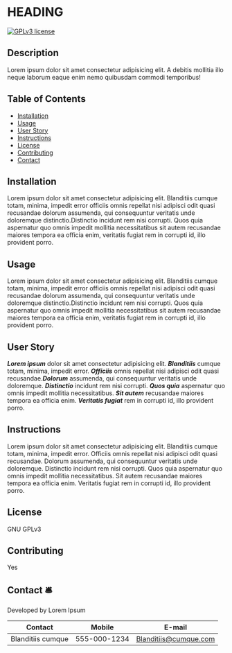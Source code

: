 # HEADING
[![GPLv3 license](https://img.shields.io/badge/License-GPLv3-blue.svg)](http://perso.crans.org/besson/LICENSE.html)

## Description
Lorem ipsum dolor sit amet consectetur adipisicing elit. A debitis mollitia illo neque laborum eaque enim nemo quibusdam commodi temporibus!

## Table of Contents

* [Installation](#installation)
* [Usage](#usage)
* [User Story](#story)
* [Instructions](#Instructions)
* [License](#license)
* [Contributing](#contributing)
* [Contact](#contact)


## Installation
Lorem ipsum dolor sit amet consectetur adipisicing elit. Blanditiis cumque totam, minima, impedit error officiis omnis repellat nisi adipisci odit quasi recusandae dolorum assumenda, qui consequuntur veritatis unde doloremque distinctio.Distinctio incidunt rem nisi corrupti. Quos quia aspernatur quo omnis impedit mollitia necessitatibus sit autem recusandae maiores tempora ea officia enim, veritatis fugiat rem in corrupti id, illo provident porro.

## Usage
Lorem ipsum dolor sit amet consectetur adipisicing elit. Blanditiis cumque totam, minima, impedit error officiis omnis repellat nisi adipisci odit quasi recusandae dolorum assumenda, qui consequuntur veritatis unde doloremque distinctio.Distinctio incidunt rem nisi corrupti. Quos quia aspernatur quo omnis impedit mollitia necessitatibus sit autem recusandae maiores tempora ea officia enim, veritatis fugiat rem in corrupti id, illo provident porro.

## User Story
**_Lorem ipsum_** dolor sit amet consectetur adipisicing elit. **_Blanditiis_** cumque totam, minima, impedit error. **_Officiis_** omnis repellat nisi adipisci odit quasi recusandae.**_Dolorum_** assumenda, qui consequuntur veritatis unde doloremque. **_Distinctio_** incidunt rem nisi corrupti. **_Quos quia_** aspernatur quo omnis impedit mollitia necessitatibus. **_Sit autem_** recusandae maiores tempora ea officia enim. **_Veritatis fugiat_** rem in corrupti id, illo provident porro.

## Instructions
Lorem ipsum dolor sit amet consectetur adipisicing elit. Blanditiis cumque totam, minima, impedit error. Officiis omnis repellat nisi adipisci odit quasi recusandae. Dolorum assumenda, qui consequuntur veritatis unde doloremque. Distinctio incidunt rem nisi corrupti. Quos quia aspernatur quo omnis impedit mollitia necessitatibus. Sit autem recusandae maiores tempora ea officia enim. Veritatis fugiat rem in corrupti id, illo provident porro.

## License
GNU GPLv3

## Contributing
Yes

## Contact :bellhop_bell:
Developed by Lorem Ipsum

Contact | Mobile | E-mail
------------ | ------------- | ------------
Blanditiis cumque  | 555-000-1234 | Blanditiis@cumque.com
